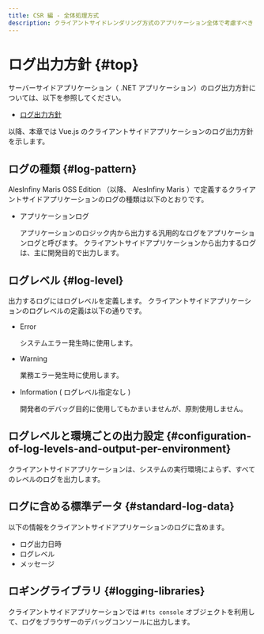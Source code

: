 ```yaml
---
title: CSR 編 - 全体処理方式
description: クライアントサイドレンダリング方式のアプリケーション全体で考慮すべき アーキテクチャについて、その実装方針を説明します。
---
```


# ログ出力方針 {#top}

サーバーサイドアプリケーション（ .NET アプリケーション）のログ出力方針については、以下を参照してください。

- [ログ出力方針](../../overview/dotnet-application-processing-system/logging-policy.md)

以降、本章では Vue.js のクライアントサイドアプリケーションのログ出力方針を示します。

## ログの種類 {#log-pattern}

AlesInfiny Maris OSS Edition （以降、 AlesInfiny Maris ）で定義するクライアントサイドアプリケーションのログの種類は以下のとおりです。

- アプリケーションログ

    アプリケーションのロジック内から出力する汎用的なログをアプリケーションログと呼びます。
    クライアントサイドアプリケーションから出力するログは、主に開発目的で出力します。

## ログレベル {#log-level}

出力するログにはログレベルを定義します。
クライアントサイドアプリケーションのログレベルの定義は以下の通りです。

- Error

    システムエラー発生時に使用します。

- Warning

    業務エラー発生時に使用します。

- Information ( ログレベル指定なし )

    開発者のデバッグ目的に使用してもかまいませんが、原則使用しません。

## ログレベルと環境ごとの出力設定 {#configuration-of-log-levels-and-output-per-environment}

クライアントサイドアプリケーションは、システムの実行環境によらず、すべてのレベルのログを出力します。

## ログに含める標準データ {#standard-log-data}

以下の情報をクライアントサイドアプリケーションのログに含めます。

- ログ出力日時
- ログレベル
- メッセージ

## ロギングライブラリ {#logging-libraries}

クライアントサイドアプリケーションでは `#!ts console` オブジェクトを利用して、ログをブラウザーのデバッグコンソールに出力します。
